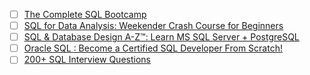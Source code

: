 - [ ] [The Complete SQL Bootcamp](https://www.udemy.com/course/the-complete-sql-bootcamp/?LSNPUBID=JVFxdTr9V80&ranEAID=JVFxdTr9V80&ranMID=39197&ranSiteID=JVFxdTr9V80-zYpvs3__fPARauDkRpwdUw)
- [ ] [SQL for Data Analysis: Weekender Crash Course for Beginners](https://www.udemy.com/course/sql-for-newbs/?LSNPUBID=JVFxdTr9V80&ranEAID=JVFxdTr9V80&ranMID=39197&ranSiteID=JVFxdTr9V80-fNllEI2Pg5doOLbdP_YJ3A)
- [ ] [SQL & Database Design A-Z™: Learn MS SQL Server + PostgreSQL](https://www.udemy.com/course/sqldatabases/?LSNPUBID=JVFxdTr9V80&ranEAID=JVFxdTr9V80&ranMID=39197&ranSiteID=JVFxdTr9V80-ykOtSpYap24KPWVNLVMkxQ)
- [ ] [Oracle SQL : Become a Certified SQL Developer From Scratch!](https://www.udemy.com/course/oracle-sql-12c-become-an-sql-developer-with-subtitle/?LSNPUBID=JVFxdTr9V80&ranEAID=JVFxdTr9V80&ranMID=39197&ranSiteID=JVFxdTr9V80-sILH_CWK60nWp68B3ZtRPw)
- [ ] [200+ SQL Interview Questions](https://www.udemy.com/course/sql-interview-questions/?LSNPUBID=JVFxdTr9V80&ranEAID=JVFxdTr9V80&ranMID=39197&ranSiteID=JVFxdTr9V80-AI3yOwT5uZYvfhxAL3KO6Q)
